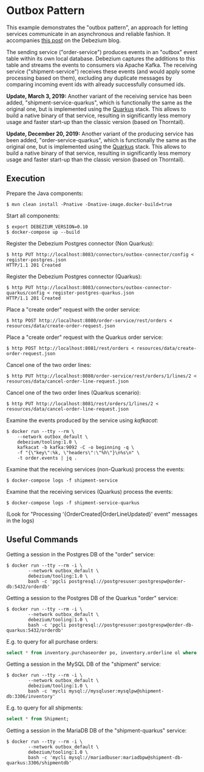 # Outbox Pattern

This example demonstrates the "outbox pattern", an approach for letting services communicate in an asynchronous and reliable fashion.
It accompanies [this post](https://debezium.io/blog/2019/02/19/reliable-microservices-data-exchange-with-the-outbox-pattern) on the Debezium blog.

The sending service ("order-service") produces events in an "outbox" event table within its own local database.
Debezium captures the additions to this table and streams the events to consumers via Apache Kafka.
The receiving service ("shipment-service") receives these events (and would apply some processing based on them),
excluding any duplicate messages by comparing incoming event ids with already successfully consumed ids.

**Update, March 3, 2019:** Another variant of the receiving service has been added, "shipment-service-quarkus",
which is functionally the same as the original one, but is implemented using the [Quarkus](https://quarkus.io) stack.
This allows to build a native binary of that service, resulting in significantly less memory usage and faster start-up than the classic version (based on Thorntail).

**Update, December 20, 2019:** Another variant of the producing service has been added, "order-service-quarkus",
which is functionally the same as the original one, but is implemented using the [Quarkus](https://quarkus.io) stack.
This allows to build a native binary of that service, resulting in significantly less memory usage and faster start-up than the classic version (based on Thorntail).

## Execution

Prepare the Java components:

```console
$ mvn clean install -Pnative -Dnative-image.docker-build=true
```

Start all components:

```console
$ export DEBEZIUM_VERSION=0.10
$ docker-compose up --build
```

Register the Debezium Postgres connector (Non Quarkus):

```console
$ http PUT http://localhost:8083/connectors/outbox-connector/config < register-postgres.json
HTTP/1.1 201 Created
```

Register the Debezium Postgres connector (Quarkus):

```console
$ http PUT http://localhost:8083/connectors/outbox-connector-quarkus/config < register-postgres-quarkus.json
HTTP/1.1 201 Created
```

Place a "create order" request with the order service:

```console
$ http POST http://localhost:8080/order-service/rest/orders < resources/data/create-order-request.json
```

Place a "create order" request with the Quarkus order service:

```console
$ http POST http://localhost:8081/rest/orders < resources/data/create-order-request.json
```

Cancel one of the two order lines:

```console
$ http PUT http://localhost:8080/order-service/rest/orders/1/lines/2 < resources/data/cancel-order-line-request.json
```

Cancel one of the two order lines (Quarkus scenario):

```console
$ http PUT http://localhost:8081/rest/orders/1/lines/2 < resources/data/cancel-order-line-request.json
```

Examine the events produced by the service using _kafkacat_:

```console
$ docker run --tty --rm \
    --network outbox_default \
    debezium/tooling:1.0 \
    kafkacat -b kafka:9092 -C -o beginning -q \
    -f "{\"key\":%k, \"headers\":\"%h\"}\n%s\n" \
    -t order.events | jq .
```

Examine that the receiving services (non-Quarkus) process the events:

```console
$ docker-compose logs -f shipment-service
```

Examine that the receiving services (Quarkus) process the events:

```console
$ docker-compose logs -f shipment-service-quarkus
```

(Look for "Processing '{OrderCreated|OrderLineUpdated}' event" messages in the logs)

## Useful Commands

Getting a session in the Postgres DB of the "order" service:

```console
$ docker run --tty --rm -i \
        --network outbox_default \
        debezium/tooling:1.0 \
        bash -c 'pgcli postgresql://postgresuser:postgrespw@order-db:5432/orderdb'
```        

Getting a session to the Postgres DB of the Quarkus "order" service:

```console
$ docker run --tty --rm -i \
        --network outbox_default \
        debezium/tooling:1.0 \
        bash -c 'pgcli postgresql://postgresuser:postgrespw@order-db-quarkus:5432/orderdb'        
```

E.g. to query for all purchase orders:

```sql
select * from inventory.purchaseorder po, inventory.orderline ol where ol.order_id = po.id;
```

Getting a session in the MySQL DB of the "shipment" service:

```console
$ docker run --tty --rm -i \
        --network outbox_default \
        debezium/tooling:1.0 \
        bash -c 'mycli mysql://mysqluser:mysqlpw@shipment-db:3306/inventory'
```

E.g. to query for all shipments:

```sql
select * from Shipment;
```

Getting a session in the MariaDB DB of the "shipment-quarkus" service:

```console
$ docker run --tty --rm -i \
        --network outbox_default \
        debezium/tooling:1.0 \
        bash -c 'mycli mysql://mariadbuser:mariadbpw@shipment-db-quarkus:3306/shipmentdb'
```
